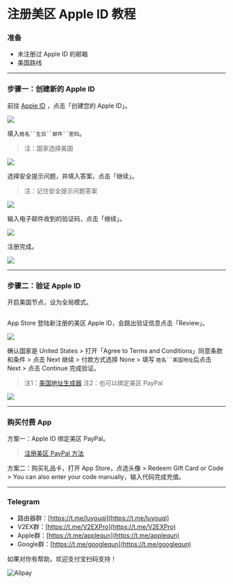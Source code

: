 # 注册美区 Apple ID 教程

### 准备

* 未注册过 Apple ID 的邮箱
* 美国路线

***

### 步骤一：创建新的 Apple ID

前往 [Apple ID](http://appleid.apple.com/) ，点击「创建您的 Apple ID」。

![](pic/01.png)

填入`姓名``生日``邮件``密码`。
>注：国家选择美国

![](pic/02.png)

选择安全提示问题，并填入答案，点击「继续」。
>注：记住安全提示问题答案

![](pic/03.png)

输入电子邮件收到的验证码，点击「继续」。

![](pic/04.png)

注册完成。



![](pic/05.png)

***

### 步骤二：验证 Apple ID

开启美国节点，设为全局模式。

<img src="pic/06.png" title="" alt="" data-align="center">

App Store 登陆新注册的美区 Apple ID，会跳出验证信息点击「Review」。

![](pic/07.jpg)

确认国家是 United States > 打开「Agree to Terms and Conditions」同意条款和条件 > 点击 Next 继续 > 付款方式选择 None > 填写 `姓名``美国地址`后点击 Next > 点击 Continue 完成验证。
> 注1：[美国地址生成器](http://www.haoweichi.com)
> 注2：也可以绑定美区 PayPal

![](pic/08.jpg)

***

### 购买付费 App

方案一：Apple ID 绑定美区 PayPal。
   
   > [注册美区 PayPal 方法](https://github.com/masonincn/PayPal-US)

方案二：购买礼品卡，打开 App Store，点选头像 > Redeem Gift Card or Code >  You can also enter your code manually，输入代码完成充值。

---
### Telegram

* 路由器群：[https://t.me/luyouqi](https://t.me/luyouqi)
* V2EX群：[https://t.me/V2EXPro](https://t.me/V2EXPro)
* Apple群：[https://t.me/applequn](https://t.me/applequn)
* Google群：[https://t.me/googlequn](https://t.me/googlequn)

如果对你有帮助，欢迎支付宝扫码支持！

![Alipay](https://raw.githubusercontent.com/masonincn/tuchuang/master/uPic/Alipay.png)